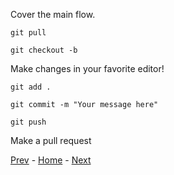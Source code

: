 Cover the main flow.

`git pull`

`git checkout -b`

Make changes in your favorite editor!

`git add .`

`git commit -m "Your message here"`

`git push`

Make a pull request

[Prev](01-fork-and-clone.md) - [Home](../README.md) - [Next](03-resolving-conflicts.md)
